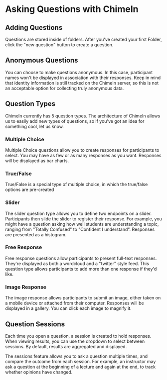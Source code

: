 # Asking Questions with ChimeIn

## Adding Questions

Questions are stored inside of folders.  After you've created your first Folder, click the "new question" button to create a question.

## Anonymous Questions

You can choose to make questions anonymous. In this case, participant names won't be displayed in association with their responses. Keep in mind that identity information is still tracked on the ChimeIn server, so this is not an acceptable option for collecting truly anonymous data. 

## Question Types

ChimeIn currently has 5 question types.  The architecture of ChimeIn allows us to easily add new types of questions, so if you've got an idea for something cool, let us know.

### Multiple Choice

Multiple Choice questions allow you to create responses for participants to select.  You may have as few or as many responses as you want.  Responses will be displayed as bar charts.

### True/False

True/False is a special type of multiple choice, in which the true/false options are pre-created

### Slider

The slider question type allows you to define two endpoints on a slider.  Participants then slide the slider to register their response.  For example, you might have a question asking how well students are understanding a topic, ranging from "Totally Confused" to "Confident I understand".  Responses are presented as a histogram.

### Free Response

Free response questions allow participants to present full-text responses.  They're displayed as both a wordcloud and a "twitter" style feed.  This question type allows participants to add more than one response if they'd like.

### Image Response

The image response allows participants to submit an image, either taken on a mobile device or attached from their computer. Responses will be displayed in a gallery.  You can click each image to magnify it. 

## Question Sessions

Each time you open a question, a session is created to hold responses. When viewing results, you can use the dropdown to select between sessions. By default, results are aggregated and displayed.

The sessions feature allows you to ask a question multiple times, and compare the outcome from each session.  For example, an instructor may ask a question at the beginning of a lecture and again at the end, to track whether opinions have changed.